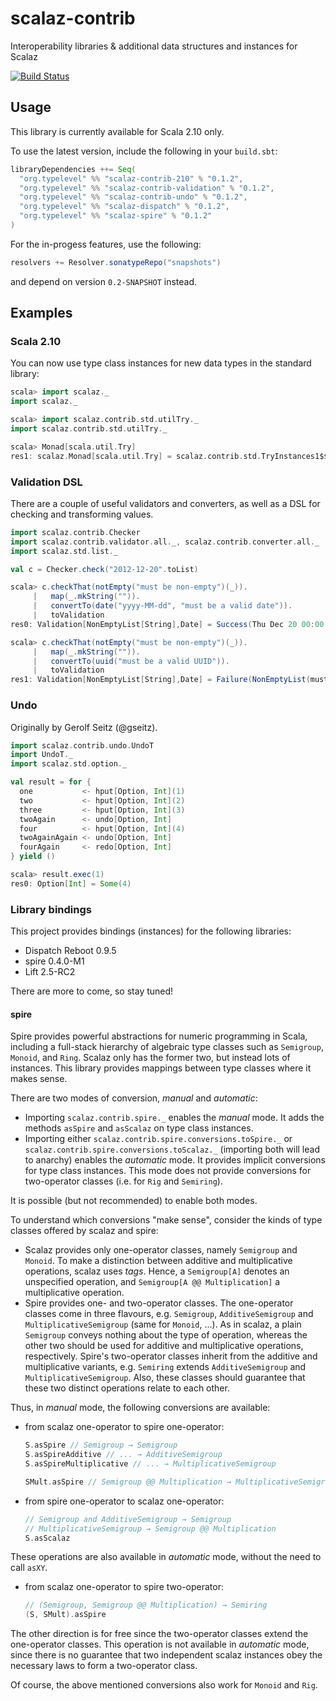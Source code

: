 scalaz-contrib
==============

Interoperability libraries &amp; additional data structures and instances for Scalaz

[![Build Status](https://travis-ci.org/typelevel/scalaz-contrib.png?branch=master)](http://travis-ci.org/typelevel/scalaz-contrib)


Usage
-----

This library is currently available for Scala 2.10 only.

To use the latest version, include the following in your `build.sbt`:

```scala
libraryDependencies ++= Seq(
  "org.typelevel" %% "scalaz-contrib-210" % "0.1.2",
  "org.typelevel" %% "scalaz-contrib-validation" % "0.1.2",
  "org.typelevel" %% "scalaz-contrib-undo" % "0.1.2",
  "org.typelevel" %% "scalaz-dispatch" % "0.1.2",
  "org.typelevel" %% "scalaz-spire" % "0.1.2"
)
```

For the in-progess features, use the following:

```scala
resolvers += Resolver.sonatypeRepo("snapshots")
```

and depend on version `0.2-SNAPSHOT` instead.

Examples
--------

### Scala 2.10

You can now use type class instances for new data types in the standard library:

```scala
scala> import scalaz._
import scalaz._

scala> import scalaz.contrib.std.utilTry._
import scalaz.contrib.std.utilTry._

scala> Monad[scala.util.Try]
res1: scalaz.Monad[scala.util.Try] = scalaz.contrib.std.TryInstances1$$anon$1@19ae3dd5
```

### Validation DSL

There are a couple of useful validators and converters, as well as a DSL for checking and transforming values.

```scala
import scalaz.contrib.Checker
import scalaz.contrib.validator.all._, scalaz.contrib.converter.all._
import scalaz.std.list._

val c = Checker.check("2012-12-20".toList)

scala> c.checkThat(notEmpty("must be non-empty")(_)).
     |   map(_.mkString("")).
     |   convertTo(date("yyyy-MM-dd", "must be a valid date")).
     |   toValidation
res0: Validation[NonEmptyList[String],Date] = Success(Thu Dec 20 00:00:00 CET 2012)

scala> c.checkThat(notEmpty("must be non-empty")(_)).
     |   map(_.mkString("")).
     |   convertTo(uuid("must be a valid UUID")).
     |   toValidation
res1: Validation[NonEmptyList[String],Date] = Failure(NonEmptyList(must be a valid UUID))
```

### Undo

Originally by Gerolf Seitz (@gseitz).

```scala
import scalaz.contrib.undo.UndoT
import UndoT._
import scalaz.std.option._

val result = for {
  one           <- hput[Option, Int](1)
  two           <- hput[Option, Int](2)
  three         <- hput[Option, Int](3)
  twoAgain      <- undo[Option, Int]
  four          <- hput[Option, Int](4)
  twoAgainAgain <- undo[Option, Int]
  fourAgain     <- redo[Option, Int]
} yield ()

scala> result.exec(1)
res0: Option[Int] = Some(4)
```

### Library bindings

This project provides bindings (instances) for the following libraries:

* Dispatch Reboot 0.9.5
* spire 0.4.0-M1
* Lift 2.5-RC2

There are more to come, so stay tuned!

#### spire

Spire provides powerful abstractions for numeric programming in Scala, including a full-stack hierarchy of algebraic type classes such as `Semigroup`, `Monoid`, and `Ring`. Scalaz only has the former two, but instead lots of instances. This library provides mappings between type classes where it makes sense.

There are two modes of conversion, *manual* and *automatic*:

* Importing `scalaz.contrib.spire._` enables the *manual* mode. It adds the methods `asSpire` and `asScalaz` on type class instances.
* Importing either `scalaz.contrib.spire.conversions.toSpire._` or `scalaz.contrib.spire.conversions.toScalaz._` (importing both will lead to anarchy) enables the *automatic* mode. It provides implicit conversions for type class instances. This mode does not provide conversions for two-operator classes (i.e. for `Rig` and `Semiring`).

It is possible (but not recommended) to enable both modes.

To understand which conversions "make sense", consider the kinds of type classes offered by scalaz and spire:

* Scalaz provides only one-operator classes, namely `Semigroup` and `Monoid`. To make a distinction between additive and multiplicative operations, scalaz uses _tags_. Hence, a `Semigroup[A]` denotes an unspecified operation, and `Semigroup[A @@ Multiplication]` a multiplicative operation.
* Spire provides one- and two-operator classes. The one-operator classes come in three flavours, e.g. `Semigroup`, `AdditiveSemigroup` and `MultiplicativeSemigroup` (same for `Monoid`, ...). As in scalaz, a plain `Semigroup` conveys nothing about the type of operation, whereas the other two should be used for additive and multiplicative operations, respectively. Spire's two-operator classes inherit from the additive and multiplicative variants, e.g. `Semiring` extends `AdditiveSemigroup` and `MultiplicativeSemigroup`. Also, these classes should guarantee that these two distinct operations relate to each other.

Thus, in *manual* mode, the following conversions are available:

* from scalaz one-operator to spire one-operator:
  ```scala
  S.asSpire // Semigroup → Semigroup
  S.asSpireAdditive // ... → AdditiveSemigroup
  S.asSpireMultiplicative // ... → MultiplicativeSemigroup

  SMult.asSpire // Semigroup @@ Multiplication → MultiplicativeSemigroup
  ```
* from spire one-operator to scalaz one-operator:
  ```scala
  // Semigroup and AdditiveSemigroup → Semigroup
  // MultiplicativeSemigroup → Semigroup @@ Multiplication
  S.asScalaz
  ```

These operations are also available in *automatic* mode, without the need to call `asXY`.

* from scalaz one-operator to spire two-operator:

  ```scala
  // (Semigroup, Semigroup @@ Multiplication) → Semiring
  (S, SMult).asSpire
  ```

The other direction is for free since the two-operator classes extend the one-operator classes. This operation is not available in *automatic* mode, since there is no guarantee that two independent scalaz instances obey the necessary laws to form a two-operator class.

Of course, the above mentioned conversions also work for `Monoid` and `Rig`.
